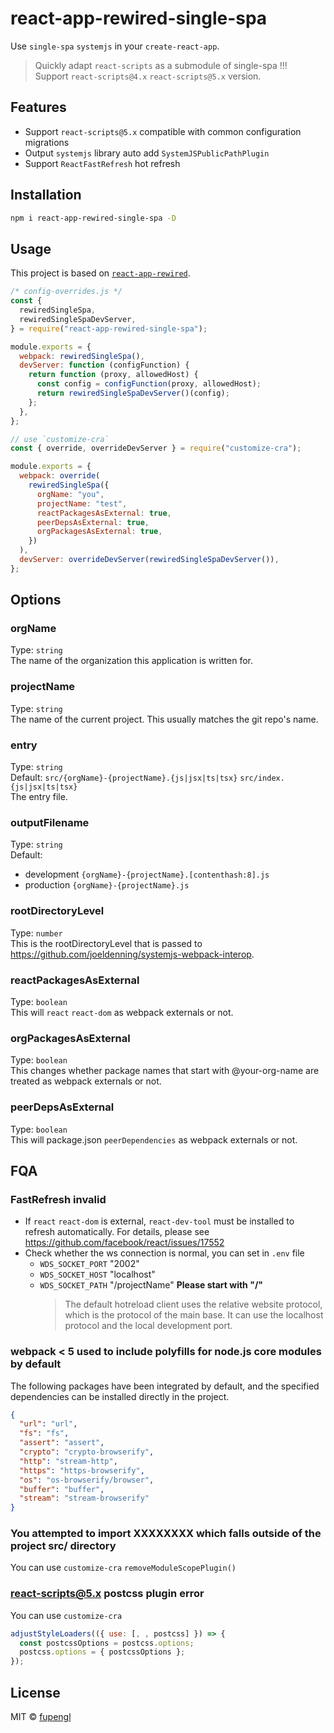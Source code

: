 # react-app-rewired-single-spa

Use `single-spa` `systemjs` in your `create-react-app`.

> Quickly adapt `react-scripts` as a submodule of single-spa !!!  
> Support `react-scripts@4.x` `react-scripts@5.x` version.

## Features

- Support `react-scripts@5.x` compatible with common configuration migrations
- Output `systemjs` library auto add `SystemJSPublicPathPlugin`
- Support `ReactFastRefresh` hot refresh

## Installation

```bash
npm i react-app-rewired-single-spa -D
```

## Usage

This project is based on [`react-app-rewired`](https://github.com/timarney/react-app-rewired).

```js
/* config-overrides.js */
const {
  rewiredSingleSpa,
  rewiredSingleSpaDevServer,
} = require("react-app-rewired-single-spa");

module.exports = {
  webpack: rewiredSingleSpa(),
  devServer: function (configFunction) {
    return function (proxy, allowedHost) {
      const config = configFunction(proxy, allowedHost);
      return rewiredSingleSpaDevServer()(config);
    };
  },
};

// use `customize-cra`
const { override, overrideDevServer } = require("customize-cra");

module.exports = {
  webpack: override(
    rewiredSingleSpa({
      orgName: "you",
      projectName: "test",
      reactPackagesAsExternal: true,
      peerDepsAsExternal: true,
      orgPackagesAsExternal: true,
    })
  ),
  devServer: overrideDevServer(rewiredSingleSpaDevServer()),
};
```

## Options

### orgName

Type: `string`  
The name of the organization this application is written for.

### projectName

Type: `string`  
The name of the current project. This usually matches the git repo's name.

### entry

Type: `string`  
Default: `src/{orgName}-{projectName}.{js|jsx|ts|tsx}` `src/index.{js|jsx|ts|tsx}`  
The entry file.

### outputFilename

Type: `string`  
Default:

- development `{orgName}-{projectName}.[contenthash:8].js`
- production `{orgName}-{projectName}.js`

### rootDirectoryLevel

Type: `number`  
This is the rootDirectoryLevel that is passed to https://github.com/joeldenning/systemjs-webpack-interop.

### reactPackagesAsExternal

Type: `boolean`  
This will `react` `react-dom` as webpack externals or not.

### orgPackagesAsExternal

Type: `boolean`  
This changes whether package names that start with @your-org-name are treated as webpack externals or not.

### peerDepsAsExternal

Type: `boolean`  
This will package.json `peerDependencies` as webpack externals or not.

## FQA

### FastRefresh invalid

- If `react` `react-dom` is external, `react-dev-tool` must be installed to refresh automatically.
  For details, please see https://github.com/facebook/react/issues/17552
- Check whether the ws connection is normal, you can set in `.env` file
  - `WDS_SOCKET_PORT` "2002"
  - `WDS_SOCKET_HOST` "localhost"
  - `WDS_SOCKET_PATH` "/projectName" **Please start with "/"**
    > The default hotreload client uses the relative website protocol,
    > which is the protocol of the main base. It can use the localhost
    > protocol and the local development port.

### webpack < 5 used to include polyfills for node.js core modules by default

The following packages have been integrated by default, and the specified dependencies can be installed directly in the project.

```json
{
  "url": "url",
  "fs": "fs",
  "assert": "assert",
  "crypto": "crypto-browserify",
  "http": "stream-http",
  "https": "https-browserify",
  "os": "os-browserify/browser",
  "buffer": "buffer",
  "stream": "stream-browserify"
}
```

### You attempted to import XXXXXXXX which falls outside of the project src/ directory

You can use `customize-cra` `removeModuleScopePlugin()`

### react-scripts@5.x postcss plugin error

You can use `customize-cra`

```js
adjustStyleLoaders(({ use: [, , postcss] }) => {
  const postcssOptions = postcss.options;
  postcss.options = { postcssOptions };
});
```

## License

MIT © [fupengl](https://github.com/fupengl)
